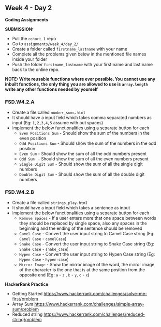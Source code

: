 ## Week 4 - Day 2

**Coding Assignments**


**SUBMISSION:**

- Pull the `cohort_1` repo
- Go to `assignments/week_4/day_2/` 
- Create a folder called `firstname_lastname` with your name
- Complete all the problems given below in the mentioned file names inside your folder
- Push the folder `firstname_lastname` with your first name and last name back to the online repo.

**NOTE: Write reusable functions where ever possible. You cannot use any inbuilt functions, the only thing you are allowed to use is `array.length` write any other functions needed by yourself**


### FSD.W4.2.A

- Create a file called `number_sums.html`
- It should have a input field which takes comma separated numbers as input (Eg: `1,2,3,4,5` assume with out spaces)
- Implement the below functionalities using a separate button for each
  - `Even Positions Sum` - Should show the sum of the numbers in the even position
  - `Odd Positions Sum` - Should show the sum of the numbers in the odd position
  - `Even Sum` - Should show the sum of all the odd numbers present
  - `Odd Sum ` - Should show the sum of all the even numbers present
  - `Single Digit Sum` - Should show the sum of all the single digit numbers
  - `Double Digit Sum` - Should show the sum of all the double digit numbers

### FSD.W4.2.B

- Create a file called `strings_play.html`
- It should have a input field which takes a sentence as input
- Implement the below functionalities using a separate button for each
  - `Remove Spaces` - If a user enters more that one space between words they should be replaced by single space, also any spaces in the beginning and the ending of the sentence should be removed
  - `Camel Case` - Convert the user input string to Camel Case string (Eg: `Camel Case` - `camelCase`)
  - `Snake Case` - Convert the user input string to Snake Case string (Eg: `Snake Case` - `snake_case`)
  - `Hypen Case` - Convert the user input string to Hypen Case string (Eg: `Hypen Case` - `hypen-case`)
  - `Mirror Image` - Show the mirror image of the word, the mirror image of the character is the one that is at the same position from the opposite end (Eg: `a` - `z` , `b` - `y`, `c` - `x`)



**HackerRank Practice**

- Getting Started https://www.hackerrank.com/challenges/solve-me-first/problem
- Array Sum https://www.hackerrank.com/challenges/simple-array-sum/problem
- Reduced string https://www.hackerrank.com/challenges/reduced-string/problem

